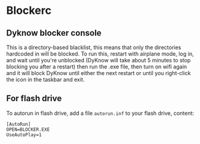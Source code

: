 # Blockerc

## Dyknow blocker console
This is a directory-based blacklist, this means that only the directories hardcoded in will be blocked. To run this, restart with airplane mode, log in, and wait until you're unblocked (DyKnow will take about 5 minutes to stop blocking you after a restart) then run the .exe file, then turn on wifi again and it will block DyKnow until either the next restart or until you right-click the icon in the taskbar and exit.

## For flash drive
To autorun in flash drive, add a file `autorun.inf` to your flash drive, content:

    [AutoRun]
    OPEN=BLOCKER.EXE
    UseAutoPlay=1
